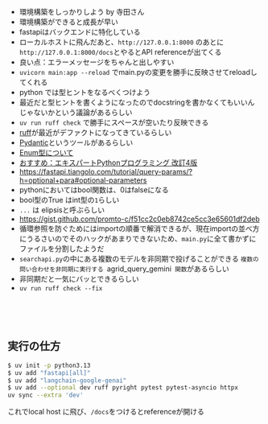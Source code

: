 - 環境構築をしっかりしよう by 寺田さん
- 環境構築ができると成長が早い
- fastapiはバックエンドに特化している
- ローカルホストに飛んだあと、`http://127.0.0.1:8000` のあとに`http://127.0.0.1:8000/docs`とやるとAPI referenceが出てくる
- 良い点：エラーメッセージをちゃんと出しやすい
- `uvicorn main:app --reload` でmain.pyの変更を勝手に反映させてreloadしてくれる
- python では型ヒントをなるべくつけよう
- 最近だと型ヒントを書くようになったのでdocstringを書かなくてもいいんじゃないかという議論があるらしい
- `uv run ruff check` で勝手にスペースが空いたり反映できる
- [ruff](https://docs.astral.sh/ruff/)が最近がデファクトになってきているらしい
- [Pydantic](https://docs.pydantic.dev/latest/)というツールがあるらしい
- [Enum型について](https://fastapi.tiangolo.com/ja/tutorial/path-params/#enum)
- [おすすめ：エキスパートPythonプログラミング 改訂4版](https://www.kadokawa.co.jp/product/302304004673/)
- https://fastapi.tiangolo.com/tutorial/query-params/?h=optional+para#optional-parameters
- pythonにおいてはbool関数は、0はfalseになる
- bool型のTrue はint型の`1`らしい
- `...` は elipsisと呼ぶらしい
- https://gist.github.com/promto-c/f51cc2c0eb8742ce5cc3e65601df2deb
- 循環参照を防ぐためにはimportの順番で解消できるが、現在importの並べ方にうるさいのでそのハックがあまりできないため、`main.py`に全て書かずにファイルを分割したようだ
- `searchapi.py`の中にある複数のモデルを非同期で投げることができる `複数の問い合わせを非同期に実行する `agrid_query_gemini` 関数`があるらしい
- 非同期だと一気にバッとできるらしい
- `uv run ruff check --fix`

&nbsp;

&nbsp;

## 実行の仕方

```bash
$ uv init -p python3.13
$ uv add "fastapi[all]"
$ uv add "langchain-google-genai"
$ uv add --optional dev ruff pyright pytest pytest-asyncio httpx
uv sync --extra 'dev'
```

これでlocal host に飛び、`/docs`をつけるとreferenceが開ける
